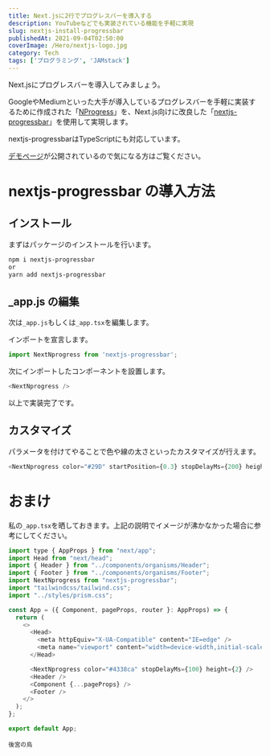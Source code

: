 ```yaml
---
title: Next.jsに2行でプログレスバーを導入する
description: YouTubeなどでも実装されている機能を手軽に実現
slug: nextjs-install-progressbar
publishedAt: 2021-09-04T02:50:00
coverImage: /Hero/nextjs-logo.jpg
category: Tech
tags: ['プログラミング', 'JAMstack']
---
```


Next.jsにプログレスバーを導入してみましょう。

GoogleやMediumといった大手が導入しているプログレスバーを手軽に実装するために作成された「[NProgress](https://ricostacruz.com/nprogress/)」を、Next.js向けに改良した「[nextjs-progressbar](https://www.npmjs.com/package/nextjs-progressbar)」を使用して実現します。

nextjs-progressbarはTypeScriptにも対応しています。

[デモページ](https://demo-nextjs-progressbar.vercel.app/)が公開されているので気になる方はご覧ください。

# nextjs-progressbar の導入方法

## インストール

まずはパッケージのインストールを行います。

```bash
npm i nextjs-progressbar
or
yarn add nextjs-progressbar
```

## \_app.js の編集

次は`_app.js`もしくは`_app.tsx`を編集します。

インポートを宣言します。

```javascript
import NextNprogress from 'nextjs-progressbar';
```

次にインポートしたコンポーネントを設置します。

```javascript
<NextNprogress />
```

以上で実装完了です。

## カスタマイズ

パラメータを付けてやることで色や線の太さといったカスタマイズが行えます。

```javascript
<NextNprogress color="#29D" startPosition={0.3} stopDelayMs={200} height={3} showOnShallow={true} />
```

# おまけ

私の`_app.tsx`を晒しておきます。上記の説明でイメージが沸かなかった場合に参考にしてください。

```javascript
import type { AppProps } from "next/app";
import Head from "next/head";
import { Header } from "../components/organisms/Header";
import { Footer } from "../components/organisms/Footer";
import NextNprogress from "nextjs-progressbar";
import "tailwindcss/tailwind.css";
import "../styles/prism.css";

const App = ({ Component, pageProps, router }: AppProps) => {
  return (
    <>
      <Head>
        <meta httpEquiv="X-UA-Compatible" content="IE=edge" />
        <meta name="viewport" content="width=device-width,initial-scale=1" />
      </Head>

      <NextNprogress color="#4338ca" stopDelayMs={100} height={2} />
      <Header />
      <Component {...pageProps} />
      <Footer />
    </>
  );
};

export default App;
```

```amazon:B07DK8QHGV
後宮の烏
```
